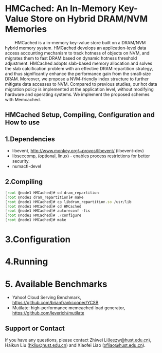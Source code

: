 # HMCached: An In-Memory Key-Value Store on Hybrid DRAM/NVM Memories

&#160; &#160; &#160; &#160; HMCached is a in-memory key-value store built on a DRAM/NVM hybrid memory system. HMCached develops an application-level data access accounting mechanism to track hotness of
objects on NVM, and migrates them to fast DRAM based on dynamic hotness threshold adjustment. HMCached adopts slab-based memory allocation and solves the slab calcification problem
with an effective DRAM repartition strategy, and thus significantly enhance the performance gain from the small-size DRAM. Moreover, we propose a NVM-friendly index structure to
further mitigate data accesses to NVM. Compared to previous studies, our hot data migration policy is implemented at the application level, without modifying hardware and operating
systems. We implement the proposed schemes with Memcached.

HMCached Setup, Compiling, Configuration and How to use
------------

## 1.Dependencies

* libevent, http://www.monkey.org/~provos/libevent/ (libevent-dev)
* libseccomp, (optional, linux) - enables process restrictions for better
  security.
* numactl-devel

## 2.Compiling

```javascript
[root @node1 HMCached]# cd dram_repartition
[root @node1 dram_repartition]# make
[root @node1 HMCached]# cp libdram_repartition.so /usr/lib
[root @node1 HMCached]# cd HMCached
[root @node1 HMCached]# autoreconf -fis 
[root @node1 HMCached]# ./configure
[root @node1 HMCached]# make
```

# 3.Configuration


# 4.Running


# 5. Available Benchmarks

* Yahoo! Cloud Serving Benchmark, https://github.com/brianfrankcooper/YCSB
* Mutilate: high-performance memcached load generator, https://github.com/leverich/mutilate

Support or Contact
------------
If you have any questions, please contact Zhiwei Li(leezw@hust.edu.cn), Haikun Liu (hkliu@hust.edu.cn) and Xiaofei Liao (xfliao@hust.edu.cn).
